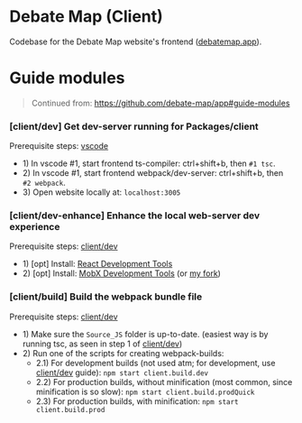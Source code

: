 # Debate Map (Client)

Codebase for the Debate Map website's frontend ([debatemap.app](https://debatemap.app)).

# Guide modules

> Continued from: https://github.com/debate-map/app#guide-modules

<!----><a name="dev"></a>
### [client/dev] Get dev-server running for Packages/client

Prerequisite steps: [vscode](https://github.com/debate-map/app#vscode)

* 1\) In vscode #1, start frontend ts-compiler: ctrl+shift+b, then `#1 tsc`.
* 2\) In vscode #1, start frontend webpack/dev-server: ctrl+shift+b, then `#2 webpack`.
* 3\) Open website locally at: `localhost:3005`

<!----><a name="dev-enhance"></a>
### [client/dev-enhance] Enhance the local web-server dev experience

Prerequisite steps: [client/dev](https://github.com/debate-map/app/tree/master/Packages/client#dev)

* 1\) [opt] Install: [React Development Tools](https://chrome.google.com/webstore/detail/react-developer-tools/fmkadmapgofadopljbjfkapdkoienihi)
* 2\) [opt] Install: [MobX Development Tools](https://chrome.google.com/webstore/detail/mobx-developer-tools/pfgnfdagidkfgccljigdamigbcnndkod) (or [my fork](https://github.com/Venryx/mobx-devtools-advanced))

<!----><a name="dev-enhance"></a>
### [client/build] Build the webpack bundle file

Prerequisite steps: [client/dev](https://github.com/debate-map/app/tree/master/Packages/client#dev)

* 1\) Make sure the `Source_JS` folder is up-to-date. (easiest way is by running tsc, as seen in step 1 of [client/dev](https://github.com/debate-map/app/tree/master/Packages/client#dev))
* 2\) Run one of the scripts for creating webpack-builds:
	* 2.1\) For development builds (not used atm; for development, use [client/dev](https://github.com/debate-map/app/tree/master/Packages/client#dev) guide): `npm start client.build.dev`
	* 2.2\) For production builds, without minification (most common, since minification is so slow): `npm start client.build.prodQuick`
	* 2.3\) For production builds, with minification: `npm start client.build.prod`